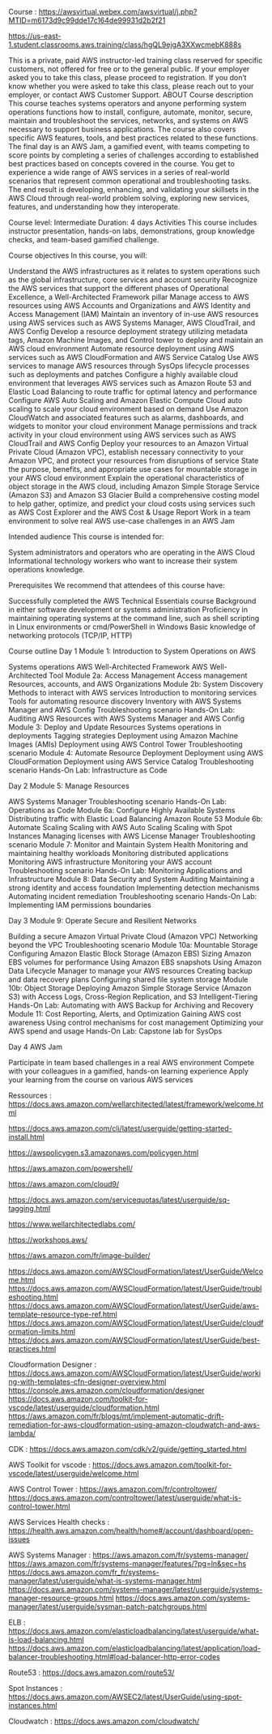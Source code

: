 Course :
https://awsvirtual.webex.com/awsvirtual/j.php?MTID=m6173d9c99dde17c164de99931d2b2f21

https://us-east-1.student.classrooms.aws.training/class/hgQL9ejgA3XXwcmebK888s

This is a private, paid AWS instructor-led training class reserved for specific customers, not offered for free or to the general public. If your employer asked you to take this class, please proceed to registration. If you don’t know whether you were asked to take this class, please reach out to your employer, or contact AWS Customer Support.
ABOUT
Course description
This course teaches systems operators and anyone performing system operations functions how to install, configure, automate, monitor, secure, maintain and troubleshoot the services, networks, and systems on AWS necessary to support business applications. The course also covers specific AWS features, tools, and best practices related to these functions.
The final day is an AWS Jam, a gamified event, with teams competing to score points by completing a series of challenges according to established best practices based on concepts covered in the course. You get to experience a wide range of AWS services in a series of real-world scenarios that represent common operational and troubleshooting tasks. The end result is developing, enhancing, and validating your skillsets in the AWS Cloud through real-world problem solving, exploring new services, features, and understanding how they interoperate.

Course level: Intermediate
Duration: 4 days
Activities
This course includes instructor presentation, hands-on labs, demonstrations, group knowledge checks, and team-based gamified challenge.

Course objectives
In this course, you will:

Understand the AWS infrastructures as it relates to system operations such as the global infrastructure, core services and account security
Recognize the AWS services that support the different phases of Operational Excellence, a Well-Architected Framework pillar
Manage access to AWS resources using AWS Accounts and Organizations and AWS Identity and Access Management (IAM)
Maintain an inventory of in-use AWS resources using AWS services such as AWS Systems Manager, AWS CloudTrail, and AWS Config
Develop a resource deployment strategy utilizing metadata tags, Amazon Machine Images, and Control tower to deploy and maintain an AWS cloud environment
Automate resource deployment using AWS services such as AWS CloudFormation and AWS Service Catalog
Use AWS services to manage AWS resources through SysOps lifecycle processes such as deployments and patches
Configure a highly available cloud environment that leverages AWS services such as Amazon Route 53 and Elastic Load Balancing to route traffic for optimal latency and performance
Configure AWS Auto Scaling and Amazon Elastic Compute Cloud auto scaling to scale your cloud environment based on demand
Use Amazon CloudWatch and associated features such as alarms, dashboards, and widgets to monitor your cloud environment
Manage permissions and track activity in your cloud environment using AWS services such as AWS CloudTrail and AWS Config
Deploy your resources to an Amazon Virtual Private Cloud (Amazon VPC), establish necessary connectivity to your Amazon VPC, and protect your resources from disruptions of service
State the purpose, benefits, and appropriate use cases for mountable storage in your AWS cloud environment
Explain the operational characteristics of object storage in the AWS cloud, including Amazon Simple Storage Service (Amazon S3) and Amazon S3 Glacier
Build a comprehensive costing model to help gather, optimize, and predict your cloud costs using services such as AWS Cost Explorer and the AWS Cost & Usage Report
Work in a team environment to solve real AWS use-case challenges in an AWS Jam

Intended audience
This course is intended for:

System administrators and operators who are operating in the AWS Cloud
Informational technology workers who want to increase their system operations knowledge.

Prerequisites
We recommend that attendees of this course have:

Successfully completed the AWS Technical Essentials course
Background in either software development or systems administration
Proficiency in maintaining operating systems at the command line, such as shell scripting in Linux environments or cmd/PowerShell in Windows
Basic knowledge of networking protocols (TCP/IP, HTTP)

Course outline
Day 1
Module 1: Introduction to System Operations on AWS

Systems operations
AWS Well-Architected Framework
AWS Well-Architected Tool
Module 2a: Access Management
Access management
Resources, accounts, and AWS Organizations
Module 2b: System Discovery
Methods to interact with AWS services
Introduction to monitoring services
Tools for automating resource discovery
Inventory with AWS Systems Manager and AWS Config
Troubleshooting scenario
Hands-On Lab: Auditing AWS Resources with AWS Systems Manager and AWS Config
Module 3: Deploy and Update Resources
Systems operations in deployments
Tagging strategies
Deployment using Amazon Machine Images (AMIs)
Deployment using AWS Control Tower
Troubleshooting scenario
Module 4: Automate Resource Deployment
Deployment using AWS CloudFormation
Deployment using AWS Service Catalog
Troubleshooting scenario
Hands-On Lab: Infrastructure as Code

Day 2
Module 5: Manage Resources

AWS Systems Manager
Troubleshooting scenario
Hands-On Lab: Operations as Code
Module 6a: Configure Highly Available Systems
Distributing traffic with Elastic Load Balancing
Amazon Route 53
Module 6b: Automate Scaling
Scaling with AWS Auto Scaling
Scaling with Spot Instances
Managing licenses with AWS License Manager
Troubleshooting scenario
Module 7: Monitor and Maintain System Health
Monitoring and maintaining healthy workloads
Monitoring distributed applications
Monitoring AWS infrastructure
Monitoring your AWS account
Troubleshooting scenario
Hands-On Lab: Monitoring Applications and Infrastructure
Module 8: Data Security and System Auditing
Maintaining a strong identity and access foundation
Implementing detection mechanisms
Automating incident remediation
Troubleshooting scenario
Hands-On Lab: Implementing IAM permissions boundaries

Day 3
Module 9: Operate Secure and Resilient Networks

Building a secure Amazon Virtual Private Cloud (Amazon VPC)
Networking beyond the VPC
Troubleshooting scenario
Module 10a: Mountable Storage
Configuring Amazon Elastic Block Storage (Amazon EBS)
Sizing Amazon EBS volumes for performance
Using Amazon EBS snapshots
Using Amazon Data Lifecycle Manager to manage your AWS resources
Creating backup and data recovery plans
Configuring shared file system storage
Module 10b: Object Storage
Deploying Amazon Simple Storage Service (Amazon S3) with Access Logs, Cross-Region Replication, and S3 Intelligent-Tiering
Hands-On Lab: Automating with AWS Backup for Archiving and Recovery
Module 11: Cost Reporting, Alerts, and Optimization
Gaining AWS cost awareness
Using control mechanisms for cost management
Optimizing your AWS spend and usage
Hands-On Lab: Capstone lab for SysOps

Day 4
AWS Jam

Participate in team based challenges in a real AWS environment
Compete with your colleagues in a gamified, hands-on learning experience
Apply your learning from the course on various AWS services


Ressources :
https://docs.aws.amazon.com/wellarchitected/latest/framework/welcome.html

https://docs.aws.amazon.com/cli/latest/userguide/getting-started-install.html

https://awspolicygen.s3.amazonaws.com/policygen.html

https://aws.amazon.com/powershell/

https://aws.amazon.com/cloud9/

https://docs.aws.amazon.com/servicequotas/latest/userguide/sq-tagging.html

https://www.wellarchitectedlabs.com/

https://workshops.aws/

https://aws.amazon.com/fr/image-builder/

https://docs.aws.amazon.com/AWSCloudFormation/latest/UserGuide/Welcome.html
https://docs.aws.amazon.com/AWSCloudFormation/latest/UserGuide/troubleshooting.html
https://docs.aws.amazon.com/AWSCloudFormation/latest/UserGuide/aws-template-resource-type-ref.html
https://docs.aws.amazon.com/AWSCloudFormation/latest/UserGuide/cloudformation-limits.html
https://docs.aws.amazon.com/AWSCloudFormation/latest/UserGuide/best-practices.html

Cloudformation Designer :
https://docs.aws.amazon.com/AWSCloudFormation/latest/UserGuide/working-with-templates-cfn-designer-overview.html
https://console.aws.amazon.com/cloudformation/designer
https://docs.aws.amazon.com/toolkit-for-vscode/latest/userguide/cloudformation.html
https://aws.amazon.com/fr/blogs/mt/implement-automatic-drift-remediation-for-aws-cloudformation-using-amazon-cloudwatch-and-aws-lambda/

CDK :
https://docs.aws.amazon.com/cdk/v2/guide/getting_started.html

AWS Toolkit for vscode :
https://docs.aws.amazon.com/toolkit-for-vscode/latest/userguide/welcome.html

AWS Control Tower :
https://aws.amazon.com/fr/controltower/
https://docs.aws.amazon.com/controltower/latest/userguide/what-is-control-tower.html

AWS Services Health checks :
https://health.aws.amazon.com/health/home#/account/dashboard/open-issues

AWS Systems Manager :
https://aws.amazon.com/fr/systems-manager/
https://aws.amazon.com/fr/systems-manager/features/?pg=ln&sec=hs
https://docs.aws.amazon.com/fr_fr/systems-manager/latest/userguide/what-is-systems-manager.html
https://docs.aws.amazon.com/systems-manager/latest/userguide/systems-manager-resource-groups.html
https://docs.aws.amazon.com/systems-manager/latest/userguide/sysman-patch-patchgroups.html

ELB :
https://docs.aws.amazon.com/elasticloadbalancing/latest/userguide/what-is-load-balancing.html
https://docs.aws.amazon.com/elasticloadbalancing/latest/application/load-balancer-troubleshooting.html#load-balancer-http-error-codes

Route53 :
https://docs.aws.amazon.com/route53/

Spot Instances :
https://docs.aws.amazon.com/AWSEC2/latest/UserGuide/using-spot-instances.html

Cloudwatch :
https://docs.aws.amazon.com/cloudwatch/